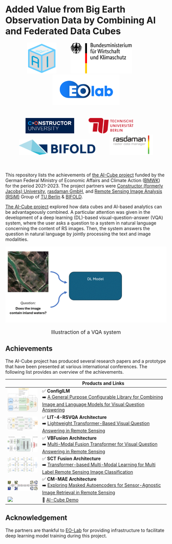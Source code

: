 # Added Value from Big Earth Observation Data by Combining AI and Federated Data Cubes

<div align="center">
<a href="https://ai-cu.be/"><img src="./assets/logo-ai-cube.png" style="font-size: 1rem; height: 6em; width: auto; padding-right: 30px;" /></a>
&ensp;
<a href="https://bmwk.de"><img src="./assets/logo-BMWK.svg" style="font-size: 1rem; height: 6em; width: auto; padding-right: 30px;"/></a>
&ensp;
<a href="https://eo-lab.org/de/"><img src="./assets/logo-eo-lab.png" style="font-size: 1rem; height: 6em; width: auto" alt="EOLab Logo"/> </a>
</div>
&ensp;
<div align="center" style="padding: 20px 0px;">
<a href="https://constructor.university/"><img src="./assets/logo-constructor-university.png" style="font-size: 1rem; height: 3em; width: auto; padding-right: 30px;" /></a>
&ensp;
<a href="https://www.tu.berlin/"><img src="./assets/logo-tu-berlin.svg" style="font-size: 1rem; height: 3em; width: auto; padding-right: 30px;" alt="TU Berlin Logo"/></a>
&ensp;
<a href="https://bifold.berlin/"><img src="./assets/logo-BIFOLD.png" style="font-size: 1rem; height: 3em; width: auto; padding-right: 30px;" alt="BIFOLD Logo"/></a>
&ensp;
<a href=""><img src="./assets/logo-rasdaman.png" style="font-size: 1rem; height: 4em; width: auto" alt="Rasdaman Logo"/></a>
</div>
&ensp;

This repository lists the achievements of [the AI-Cube project](https://ai-cu.be/) funded by the German Federal Ministry of Economic Affairs and Climate Action ([BMWK](https://bmwk.de)) for the period 2021-2023. The project partners were [Constructor (formerly Jacobs) University](https://constructor.university/), [rasdaman GmbH](https://www.rasdaman.com/), and [Remote Sensing Image Analysis (RSiM)](https://rsim.berlin) Group of [TU Berlin](https://tu.berlin) & [BIFOLD](https://bifold.berlin). 

[The AI-Cube project](https://ai-cu.be/) explored how data cubes and AI-based analytics can be advantageously combined. A particular attention was given in the development of a deep learning (DL)-based visual-question-answer (VQA) system, where the user asks a question to a system in natural language concerning the content of RS images. Then, the system answers the question in natural language by jointly processing the text and image modalities.

<p align="center">
  <img src="./assets/VQA-basic.gif" alt="vqa-example" width="600"/>
</p>
<p align="center" style="font-size: 1rem;">Illustraction of a VQA system</p>

## Achievements

The AI-Cube project has produced several research papers and a prototype that have been presented at various international conferences. The following list provides an overview of the achievements.

||  Products and Links |
|-------|-------------|
| <img src="./assets/configilm.png" width="200px">    | ✅ **ConfigILM** <br> ➡️ [A General Purpose Configurable Library for Combining Image and Language Models for Visual Question Answering](https://github.com/lhackel-tub/ConfigILM)  |
| <img src="./assets/lit4rsvqa.png" width="200px">    | ✅ **LIT-4-RSVQA Architecture** <br> ➡️ [Lightweight Transformer-Based Visual Question Answering in Remote Sensing](https://git.tu-berlin.de/rsim/lit4rsvqa)  |
| <img src="./assets/vbfusion.png" width="200px">     | ✅ **VBFusion Architecture** <br> ➡️ [Multi-Modal Fusion Transformer for Visual Question Answering in Remote Sensing](https://git.tu-berlin.de//multi-modal-fusion-transformer-for-vqa-in-rs) |
| <img src="./assets/sct_fusion.png" width="200px">   | ✅ **SCT Fusion Architecture** <br> ➡️ [ Transformer-based Multi-Modal Learning for Multi Label Remote Sensing Image Classification](https://git.tu-berlin.de/rsim/sct-fusion) |
| <img src="./assets/csmae.png" width="200px">        | ✅ **CM-MAE Architecture** <br> ➡️ [Exploring Masked Autoencoders for Sensor-Agnostic Image Retrieval in Remote Sensing](https://github.com/jakhac/CSMAE) |
| <img src="./assets/AI-Cube-Demo.png" width="200px"> | 🚀 [AI-Cube Demo](https://aicube.rasdaman.com/rasdaman-dashboard/) |


## Acknowledgement

The partners are thankful to [EO-Lab](https://eo-lab.org/de/) for providing infrastructure to facilitate deep learning model training during this project.